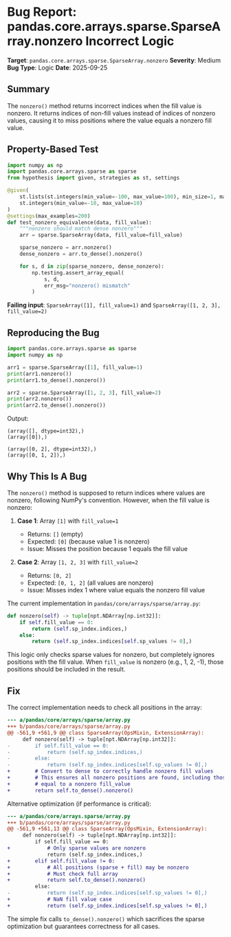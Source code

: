 # Bug Report: pandas.core.arrays.sparse.SparseArray.nonzero Incorrect Logic

**Target**: `pandas.core.arrays.sparse.SparseArray.nonzero`
**Severity**: Medium
**Bug Type**: Logic
**Date**: 2025-09-25

## Summary

The `nonzero()` method returns incorrect indices when the fill value is nonzero. It returns indices of non-fill values instead of indices of nonzero values, causing it to miss positions where the value equals a nonzero fill value.

## Property-Based Test

```python
import numpy as np
import pandas.core.arrays.sparse as sparse
from hypothesis import given, strategies as st, settings

@given(
    st.lists(st.integers(min_value=-100, max_value=100), min_size=1, max_size=100),
    st.integers(min_value=-10, max_value=10)
)
@settings(max_examples=200)
def test_nonzero_equivalence(data, fill_value):
    """nonzero should match dense nonzero"""
    arr = sparse.SparseArray(data, fill_value=fill_value)

    sparse_nonzero = arr.nonzero()
    dense_nonzero = arr.to_dense().nonzero()

    for s, d in zip(sparse_nonzero, dense_nonzero):
        np.testing.assert_array_equal(
            s, d,
            err_msg="nonzero() mismatch"
        )
```

**Failing input**: `SparseArray([1], fill_value=1)` and `SparseArray([1, 2, 3], fill_value=2)`

## Reproducing the Bug

```python
import pandas.core.arrays.sparse as sparse
import numpy as np

arr1 = sparse.SparseArray([1], fill_value=1)
print(arr1.nonzero())
print(arr1.to_dense().nonzero())

arr2 = sparse.SparseArray([1, 2, 3], fill_value=2)
print(arr2.nonzero())
print(arr2.to_dense().nonzero())
```

Output:
```
(array([], dtype=int32),)
(array([0]),)

(array([0, 2], dtype=int32),)
(array([0, 1, 2]),)
```

## Why This Is A Bug

The `nonzero()` method is supposed to return indices where values are nonzero, following NumPy's convention. However, when the fill value is nonzero:

1. **Case 1**: Array `[1]` with `fill_value=1`
   - Returns: `[]` (empty)
   - Expected: `[0]` (because value 1 is nonzero)
   - Issue: Misses the position because 1 equals the fill value

2. **Case 2**: Array `[1, 2, 3]` with `fill_value=2`
   - Returns: `[0, 2]`
   - Expected: `[0, 1, 2]` (all values are nonzero)
   - Issue: Misses index 1 where value equals the nonzero fill value

The current implementation in `pandas/core/arrays/sparse/array.py`:

```python
def nonzero(self) -> tuple[npt.NDArray[np.int32]]:
    if self.fill_value == 0:
        return (self.sp_index.indices,)
    else:
        return (self.sp_index.indices[self.sp_values != 0],)
```

This logic only checks sparse values for nonzero, but completely ignores positions with the fill value. When `fill_value` is nonzero (e.g., 1, 2, -1), those positions should be included in the result.

## Fix

The correct implementation needs to check all positions in the array:

```diff
--- a/pandas/core/arrays/sparse/array.py
+++ b/pandas/core/arrays/sparse/array.py
@@ -561,9 +561,9 @@ class SparseArray(OpsMixin, ExtensionArray):
     def nonzero(self) -> tuple[npt.NDArray[np.int32]]:
-        if self.fill_value == 0:
-            return (self.sp_index.indices,)
-        else:
-            return (self.sp_index.indices[self.sp_values != 0],)
+        # Convert to dense to correctly handle nonzero fill values
+        # This ensures all nonzero positions are found, including those
+        # equal to a nonzero fill_value
+        return self.to_dense().nonzero()
```

Alternative optimization (if performance is critical):

```diff
--- a/pandas/core/arrays.sparse/array.py
+++ b/pandas/core/arrays/sparse/array.py
@@ -561,9 +561,13 @@ class SparseArray(OpsMixin, ExtensionArray):
     def nonzero(self) -> tuple[npt.NDArray[np.int32]]:
         if self.fill_value == 0:
+            # Only sparse values are nonzero
             return (self.sp_index.indices,)
+        elif self.fill_value != 0:
+            # All positions (sparse + fill) may be nonzero
+            # Must check full array
+            return self.to_dense().nonzero()
         else:
-            return (self.sp_index.indices[self.sp_values != 0],)
+            # NaN fill value case
+            return (self.sp_index.indices[self.sp_values != 0],)
```

The simple fix calls `to_dense().nonzero()` which sacrifices the sparse optimization but guarantees correctness for all cases.
